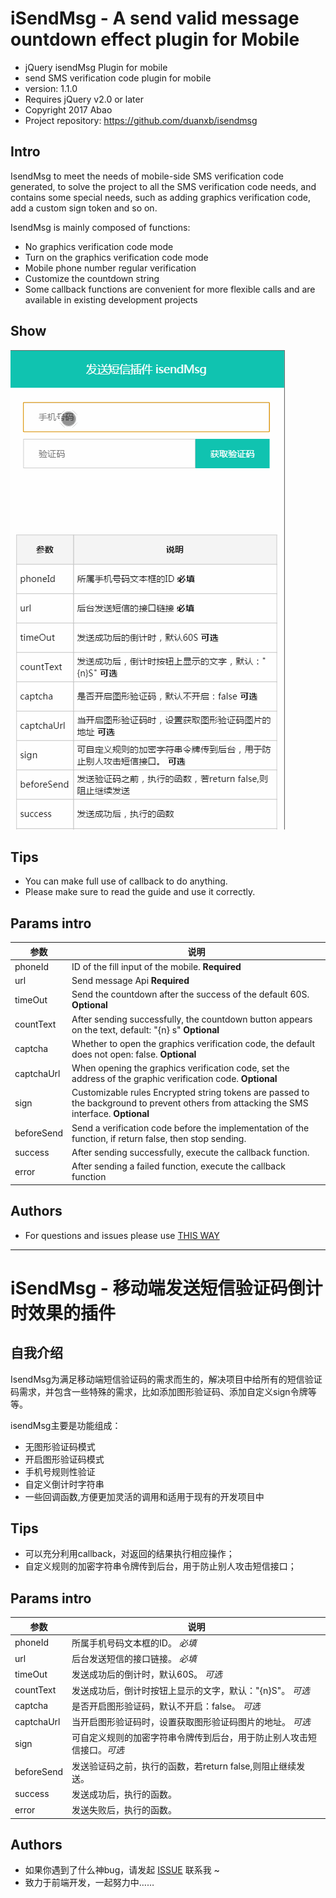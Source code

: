 # iSendMsg - A send valid message ountdown effect plugin for Mobile

* jQuery isendMsg Plugin for mobile
* send SMS verification code plugin for mobile
* version: 1.1.0
* Requires jQuery v2.0 or later
* Copyright 2017 Abao
* Project repository: https://github.com/duanxb/isendmsg

## Intro
IsendMsg to meet the needs of mobile-side SMS verification code generated, to solve the project to all the SMS verification code needs, and contains some special needs, such as adding graphics verification code, add a custom sign token and so on.

IsendMsg is mainly composed of functions:

- No graphics verification code mode
- Turn on the graphics verification code mode
- Mobile phone number regular verification
- Customize the countdown string
- Some callback functions are convenient for more flexible calls and are available in existing development projects

## Show

![此处输入图片的描述][1]

## Tips

 - You can make full use of callback to do anything.
 - Please make sure to read the guide and use it correctly.

## Params intro

| 参数        	| 说明           |
| ------------- |-------------|
| phoneId      	| ID of the fill input of the mobile. **Required** |
| url     		| Send message Api **Required** |      |
| timeOut 		| Send the countdown after the success of the default 60S. **Optional**      | 
| countText		| After sending successfully, the countdown button appears on the text, default: "{n} s"  **Optional**     | 
| captcha 		| Whether to open the graphics verification code, the default does not open: false.   **Optional**   | 
| captchaUrl	| When opening the graphics verification code, set the address of the graphic verification code.   **Optional**      | 
| sign 			| Customizable rules Encrypted string tokens are passed to the background to prevent others from attacking the SMS interface. **Optional**      | 
| beforeSend	| Send a verification code before the implementation of the function, if return false, then stop sending.      | 
| success 		| After sending successfully, execute the callback function.     | 
| error 		| After sending a failed function, execute the callback function      | 

## Authors

 - For questions and issues please use [THIS WAY][2]
 
----------

# iSendMsg - 移动端发送短信验证码倒计时效果的插件

## 自我介绍

IsendMsg为满足移动端短信验证码的需求而生的，解决项目中给所有的短信验证码需求，并包含一些特殊的需求，比如添加图形验证码、添加自定义sign令牌等等。

isendMsg主要是功能组成：

 - 无图形验证码模式
 - 开启图形验证码模式
 - 手机号规则性验证
 - 自定义倒计时字符串
 - 一些回调函数,方便更加灵活的调用和适用于现有的开发项目中

## Tips

 - 可以充分利用callback，对返回的结果执行相应操作；
 - 自定义规则的加密字符串令牌传到后台，用于防止别人攻击短信接口；

## Params intro

| 参数        	| 说明           |
| ------------- |-------------|
| phoneId      	| 所属手机号码文本框的ID。 *必填* |
| url     		| 后台发送短信的接口链接。 *必填* |      |
| timeOut 		| 发送成功后的倒计时，默认60S。 *可选*      | 
| countText		| 发送成功后，倒计时按钮上显示的文字，默认："{n}S"。 *可选*     | 
| captcha 		| 是否开启图形验证码，默认不开启：false。 *可选*   | 
| captchaUrl	| 当开启图形验证码时，设置获取图形验证码图片的地址。 *可选*      | 
| sign 			| 可自定义规则的加密字符串令牌传到后台，用于防止别人攻击短信接口。*可选*      | 
| beforeSend	| 发送验证码之前，执行的函数，若return false,则阻止继续发送。      | 
| success 		| 发送成功后，执行的函数。     | 
| error 		| 发送失败后，执行的函数。      | 

## Authors

 - 如果你遇到了什么神bug，请发起 [ISSUE][3] 联系我 ~
 - 致力于前端开发，一起努力中……


  [1]: https://github.com/duanxb/isendmsg/blob/master/images/isendmsgdemo.gif
  [2]: https://github.com/duanxb/isendmsg/issues
  [3]: https://github.com/duanxb/isendmsg/issues

